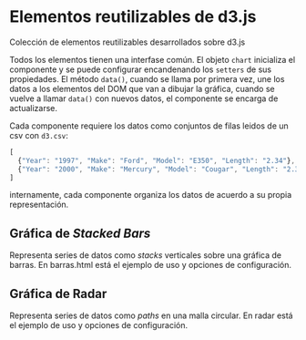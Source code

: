 # Elementos reutilizables de d3.js
Colección de elementos reutilizables desarrollados sobre d3.js

Todos los elementos tienen una interfase común. El objeto `chart` inicializa el componente y se puede configurar encandenando
los `setters` de sus propiedades. El método `data()`, cuando se llama por primera vez, une los datos a los elementos del
DOM que van a dibujar la gráfica, cuando se vuelve a llamar `data()` con nuevos datos, el componente se encarga de actualizarse.

Cada componente requiere los datos como conjuntos de filas leidos de un csv con `d3.csv`:

````javascript
[
  {"Year": "1997", "Make": "Ford", "Model": "E350", "Length": "2.34"},
  {"Year": "2000", "Make": "Mercury", "Model": "Cougar", "Length": "2.38"}
]
````

internamente, cada componente organiza los datos de acuerdo a su propia representación. 


## Gráfica de _Stacked Bars_

Representa series de datos como _stacks_ verticales sobre una gráfica de barras. En barras.html está el ejemplo de uso 
y opciones de configuración.


## Gráfica de Radar

Representa series de datos como _paths_ en una malla circular. En radar está el ejemplo de uso 
y opciones de configuración.
